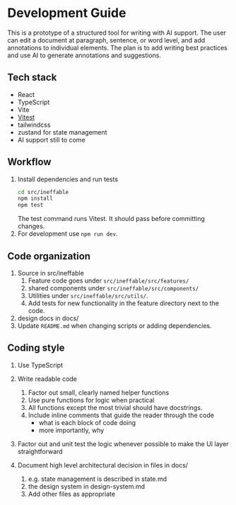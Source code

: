 # Development Guide

This is a prototype of a structured tool for writing with AI support. The user can edit a document at paragraph, sentence, or word level, and add annotations to individual elements. The plan is to add writing best practices and use AI to generate annotations and suggestions. 

## Tech stack

- React
- TypeScript
- Vite
- [Vitest](https://vitest.dev/)
- tailwindcss
- zustand for state management
- AI support still to come

## Workflow

1. Install dependencies and run tests
   ```bash
   cd src/ineffable
   npm install
   npm test
   ```
   The test command runs Vitest. It should pass before committing changes.
1. For development use `npm run dev`.

## Code organization

1. Source in src/ineffable
    1. Feature code goes under `src/ineffable/src/features/`
    1. shared components under `src/ineffable/src/components/`
    1. Utilities under `src/ineffable/src/utils/`.
    1. Add tests for new functionality in the feature directory next to the code.
1. design docs in docs/
1. Update `README.md` when changing scripts or adding dependencies.

## Coding style

1. Use TypeScript
1. Write readable code
    1. Factor out small, clearly named helper functions
    1. Use pure functions for logic when practical
    1. All functions except the most trivial should have docstrings.
    1. Include inline comments that guide the reader through the code
        - what is each block of code doing
        - more importantly, why
1. Factor out and unit test the logic whenever possible to make the UI layer straightforward

1. Document high level architectural decision in files in docs/
    1. e.g. state management is described in state.md
    1. the design system in design-system.md
    1. Add other files as appropriate


